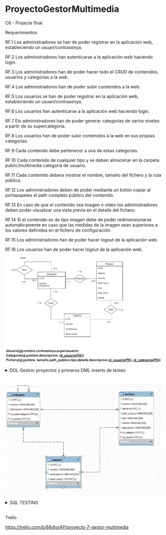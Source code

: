 # ProyectoGestorMultimedia
C6 - Projecte final


Requerimientos


RF.1
Los administradores se han de poder registrar en la aplicación web, estableciendo un usuari/contrasenya.

RF.2
Los administradores han autenticarse a la aplicación web haciendo login.

RF.3
Los administradores han de poder hacer todo el CRUD de contenidos, usuarios y categorías a la web.

RF.4
Los administradores han de poder subir contenidos a la web.

RF.5
Los usuarios se han de poder registrar en la aplicación web, estableciendo un usuari/contrasenya.

RF.6
Los usuarios han autenticarse a la aplicación web haciendo login.

RF.7
Els administradores han de poder generar categorías de varios niveles a partir de su supercategoría.

RF.8
Los usuarios han de poder subir contenidos a la web en sus propias categorías.

RF.9
Cada contenido debe pertenecer a una de estas categorías.

RF.10
Cada contenido de cualquier tipo y se deben almacenar en la carpeta public/multimedia categoría de usuario.

RF.11
Cada contenido debera mostrar el nombre, tamaño del fichero y la ruta pública.

RF.12
Los administradores deben de poder mediante un botón copiar al portapapeles el path completo
público del contenido.

RF.13
En caso de que el contenido sea imagen o video los administradores deben poder visualizar una vista previa en el detalle del fichero.

RF.14
Si el contenido es de tipo imagen debe de poder redimensionarse automáticamente en caso que las medidas de la imagen sean superiores a los valores definidos en el fichero de configuración.

RF.15
Los administradores han de poder hacer logout de la aplicación web.

RF.16
Los usuarios han de poder hacer logout de la aplicación web.


![image](https://github.com/JoanHurtadoKuin/ProyectoGestorMultimedia/blob/master/diagramaProyectoMultimedia.jpg)


<details>
  <summary> DDL Gestror proyectos y primeros DML inserts de testeo </summary>
<br>
 
 <br>
<p align="justify">SQL </p>
  
``` sql
DROP TABLE IF EXISTS `usuario` ;
CREATE TABLE IF NOT EXISTS `usuario`  (
	`id` INT AUTO_INCREMENT  PRIMARY KEY,
    `nombre` VARCHAR(100) UNIQUE NOT NULL,
    `contrasenya` VARCHAR(255) NOT NULL,
    `superusuario` BOOLEAN NOT NULL DEFAULT 0
);
ALTER TABLE `usuario` AUTO_INCREMENT = 1;
INSERT INTO `usuario` (`nombre`, `contrasenya`, `superusuario`) VALUES ('Administrador', '4321',true);
INSERT INTO `usuario` (`nombre`, `contrasenya`, `superusuario`) VALUES ('Usuario', '4321', false);
INSERT INTO `usuario` (`nombre`, `contrasenya`, `superusuario`) VALUES ('Daniel', '4321', false);
INSERT INTO `usuario` (`nombre`, `contrasenya`, `superusuario`) VALUES ('Jose', '4321', false);

/*INSERT INTO `usuario` (nombre, contrasenya,tipo_superusuario)
VALUES
	('Administrador', '745258424'),
	('Usuario', '745258423'),
    ('Daniel', '745258424','Administrador'),
	('Jose', '745258423','Usuario');*/

DROP TABLE IF EXISTS `categoria` ;
CREATE TABLE IF NOT EXISTS `categoria` (
    `id` INT AUTO_INCREMENT  PRIMARY KEY,
    `nombre` VARCHAR(100) NOT NULL UNIQUE,
    `descripcion` VARCHAR(255),
    `id_supercategoria` INT NOT NULL, 
    `id_usuario` INT NOT NULL,
     KEY(`id_supercategoria`), FOREIGN KEY(`id_supercategoria`) REFERENCES `categoria`(`id`)
     ON DELETE CASCADE ON UPDATE CASCADE,
	 KEY(`id_usuario`), FOREIGN KEY(`id_usuario`) REFERENCES `usuario`(`id`)
     ON DELETE CASCADE ON UPDATE CASCADE
);
ALTER TABLE `categoria` AUTO_INCREMENT = 1;
INSERT INTO `categoria` (`id`, `nombre`, `descripcion`, `id_supercategoria`, `id_usuario`) VALUES (1, 'patos', 'carpeta de patos', 1, 31);
INSERT INTO `categoria` (`id`, `nombre`, `descripcion`, `id_supercategoria`, `id_usuario`) VALUES (default, 'gatos', 'carpeta de gatos', 1, 31);
INSERT INTO `categoria` (`id`, `nombre`, `descripcion`, `id_supercategoria`, `id_usuario`) VALUES (default, 'perros', 'carpeta de perros', 1, 31);
INSERT INTO `categoria` (`id`, `nombre`, `descripcion`, `id_supercategoria`, `id_usuario`) VALUES (default, 'personas', 'carpeta de personas', LAST_INSERT_ID(), 21);
INSERT INTO `categoria` (`id`, `nombre`, `descripcion`, `id_supercategoria`, `id_usuario`) VALUES (default, 'casas', 'carpeta de casas', LAST_INSERT_ID(), 21);

/* Inserts de testeo
INSERT INTO `categoria` (`id`, `nombre`, `descripcion`, `id_supercategoria`, `nombre_usuario`) VALUES (default, 'cosas', 'carpeta de cosas', 1, 'Javier');
INSERT INTO `categoria` (`id`, `nombre`, `descripcion`, `id_supercategoria`, `nombre_usuario`) VALUES (default, 'casas', 'carpeta de casas', 1, 'Daniel');
INSERT INTO `categoria` (`id`, `nombre`, `descripcion`, `id_supercategoria`, `nombre_usuario`) VALUES (default, 'categoría', 'carpeta de categorías', 1, 'Daniel');
*/


DROP TABLE IF EXISTS `archivo` ;
CREATE TABLE IF NOT EXISTS `archivo` (
    `id` INT auto_increment PRIMARY KEY,
    `nombre` VARCHAR(100) NOT NULL,
	`tamanyo` INT NOT NULL,
	`path_publico` VARCHAR(255) NOT NULL,
	`tipo` VARCHAR(100) NOT NULL,
    `detalle` VARCHAR(255),
    `descripcion` VARCHAR(255),
    `id_categoria` INT NOT NULL,
	`id_usuario` INT NOT NULL,
	 KEY(`id_categoria`), FOREIGN KEY(`id_categoria`) REFERENCES `categoria`(`id`)
     ON DELETE CASCADE ON UPDATE CASCADE,
	 KEY(`id_usuario`), FOREIGN KEY(`id_usuario`) REFERENCES `usuario`(`id`)
     ON DELETE CASCADE ON UPDATE CASCADE
);
ALTER TABLE `archivo` AUTO_INCREMENT = 1;
INSERT INTO `archivo` (`nombre`, `tamanyo`, `path_publico`, `tipo`, `detalle`, `descripcion`, `id_categoria`, `id_usuario`)
VALUES
	('gato_hilo','5','/c/gatos','png','Gato hilo','Gato con un hilo','1',31),
	('pato_estanque','10','/c/patos','png','Pato en un estanque','Pato en un estanque antiguo',1,31),
	('perro_parque','4','/c/perro','png','perro en un parque','perro en un parque para perros',41,21),
	('hombre_banco','1','/c/personas','png','hombre en un banco','hombre en un banco blanco',41,21),
	('casa_fachada','15','/c/casa','png','fachada grande','fachada grande de casa de pueblo',1,31);
```
  </details>
<br>


![image](https://github.com/JoanHurtadoKuin/ProyectoGestorMultimedia/blob/master/reverse_db.JPG)

<details>
  <summary>SQL TESTING</summary>
<br>
 
 <br>
<p align="justify">SQL TESTING</p>
  
``` sql testing


/*Query Test Insert*/

/*Usuarios*/
/*Error en el superusuario (0 , 1) acepta 2,3,4... Porque es un tinyint*/
INSERT INTO  `usuario` (`nombre`, `contrasenya`, `superusuario`) VALUES ('Superman', '1234', '3');


/*Categoria*/
/*Error en nombre_usuario*/
INSERT INTO  `categoria` (`id`, `nombre`, `descripcion`, `id_supercategoria`, `nombre_usuario`) VALUES ('6', 'coche', 'carpeta de coches', '6', 'Batman');
/*Error en la super_categoria*/
INSERT INTO  `categoria` (`id`, `nombre`, `descripcion`, `id_supercategoria`, `nombre_usuario`) VALUES ('6', 'fantasma', 'carpeta de fantasmas', '7', 'Superman');
/*Id duplicada*/
INSERT INTO  `categoria` (`id`, `nombre`, `descripcion`, `id_supercategoria`, `nombre_usuario`) VALUES ('6', 'ratas', 'carpeta de ratones', '6', 'Superman');


/*Archivo*/
INSERT INTO  `archivo` (`id`, `nombre`, `tamanyo`, `path_publico`, `tipo`, `detalle`, `descripcion`, `id_categoria`, `nombre_usuario`) VALUES ('6', 'foto_casa', '10', '/c/casa', 'png', 'detalle', 'detalle largo', '5', 'Superman');
/*Id duplicada*/
INSERT INTO  `archivo` (`id`, `nombre`, `tamanyo`, `path_publico`, `tipo`, `detalle`, `descripcion`, `id_categoria`, `nombre_usuario`) VALUES ('6', 'moviles', '10', '/c/moviles', 'png', 'detalle moviles', 'detalle largo', '5', 'Superman');
/*Usuario inexistente*/
INSERT INTO  `archivo` (`id`, `nombre`, `tamanyo`, `path_publico`, `tipo`, `detalle`, `descripcion`, `id_categoria`, `nombre_usuario`) VALUES ('7', 'foto_francisco', '10', '/c/fran', 'png', 'detalle', 'detalle largo', '7', 'Francisco');
/*SuperCategoria inexistente*/
INSERT INTO  `archivo` (`id`, `nombre`, `tamanyo`, `path_publico`, `tipo`, `detalle`, `descripcion`, `id_categoria`, `nombre_usuario`) VALUES ('7', 'foto_prueba', '10', '/c/prueba', 'png', 'detalle', 'detalle largo', '8', 'Superman');


```
  </details>
<br>

Trello 

https://trello.com/b/68dtorAP/proyecto-7-gestor-multimedia
